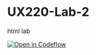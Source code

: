 # UX220-Lab-2
html lab 

[![Open in Codeflow](https://developer.stackblitz.com/img/open_in_codeflow.svg)](https:///pr.new/SerenaAnagbe/UX220-Lab-2)
